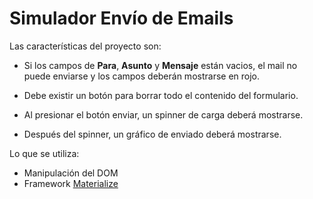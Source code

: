 # Simulador Envío de Emails

Las características del proyecto son:

* Si los campos de **Para**, **Asunto** y **Mensaje** están vacios, el mail no puede enviarse y los campos deberán mostrarse en rojo.

* Debe existir un botón para borrar todo el contenido del formulario.

* Al presionar el botón enviar, un spinner de carga deberá mostrarse.

* Después del spinner, un gráfico de enviado deberá mostrarse.

Lo que se utiliza:

* Manipulación del DOM
* Framework [Materialize](https://materializecss.com)

